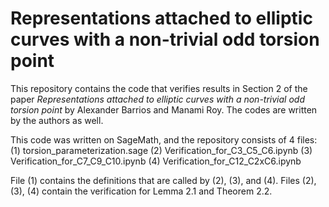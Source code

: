 # Representations attached to elliptic curves with a non-trivial odd torsion point
This repository contains the code that verifies results in Section 2 of the paper *Representations attached to elliptic curves with a non-trivial odd torsion point* by Alexander Barrios and Manami Roy. The codes are written by the authors as well.


This code was written on SageMath, and the repository consists of 4 files:
(1) torsion_parameterization.sage
(2) Verification_for_C3_C5_C6.ipynb
(3) Verification_for_C7_C9_C10.ipynb
(4) Verification_for_C12_C2xC6.ipynb

File (1) contains the definitions that are called by (2), (3), and (4).
Files (2), (3), (4) contain the verification for Lemma 2.1 and Theorem 2.2.
